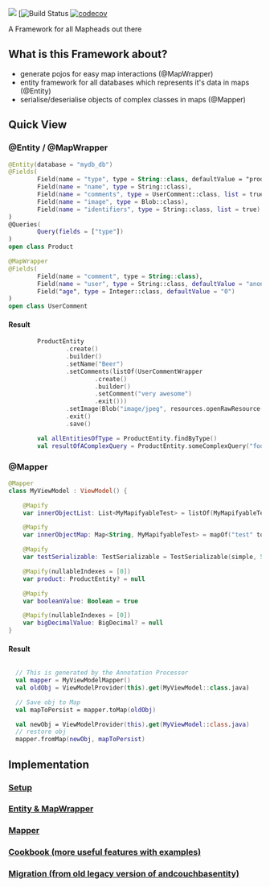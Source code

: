 [![](https://jitpack.io/v/SchwarzIT/andcouchbaseentity.svg)](https://jitpack.io/#SchwarzIT/andcouchbaseentity)
[![Build Status](https://github.com/SchwarzIT/andcouchbaseentity/actions/workflows/android_pre_hook.yml/badge.svg)
[![codecov](https://codecov.io/gh/SchwarzIT/andcouchbaseentity/branch/master/graph/badge.svg)](https://codecov.io/gh/SchwarzIT/andcouchbaseentity)


A Framework for all Mapheads out there

## What is this Framework about?

* generate pojos for easy map interactions (@MapWrapper)
* entity framework for all databases which represents it's data in maps (@Entity)
* serialise/deserialise objects of complex classes in maps (@Mapper)


## Quick View

### @Entity / @MapWrapper

```kotlin
@Entity(database = "mydb_db")
@Fields(
        Field(name = "type", type = String::class, defaultValue = "product", readonly = true),
        Field(name = "name", type = String::class),
        Field(name = "comments", type = UserComment::class, list = true),
        Field(name = "image", type = Blob::class),
        Field(name = "identifiers", type = String::class, list = true)
)
@Queries(
        Query(fields = ["type"])
)
open class Product
```

```kotlin
@MapWrapper
@Fields(
        Field(name = "comment", type = String::class),
        Field(name = "user", type = String::class, defaultValue = "anonymous"),
        Field("age", type = Integer::class, defaultValue = "0")
)
open class UserComment
```
#### Result

```kotlin
        ProductEntity
                .create()
                .builder()
                .setName("Beer")
                .setComments(listOf(UserCommentWrapper
                        .create()
                        .builder()
                        .setComment("very awesome")
                        .exit()))
                .setImage(Blob("image/jpeg", resources.openRawResource(R.raw.ic_kaufland_placeholder)))
                .exit()
                .save()

        val allEntitiesOfType = ProductEntity.findByType()
        val resultOfAComplexQuery = ProductEntity.someComplexQuery("foo")
```

### @Mapper

```kotlin
@Mapper
class MyViewModel : ViewModel() {

    @Mapify
    var innerObjectList: List<MyMapifyableTest> = listOf(MyMapifyableTest(simple))

    @Mapify
    var innerObjectMap: Map<String, MyMapifyableTest> = mapOf("test" to MyMapifyableTest(simple))

    @Mapify
    var testSerializable: TestSerializable = TestSerializable(simple, 5)

    @Mapify(nullableIndexes = [0])
    var product: ProductEntity? = null

    @Mapify
    var booleanValue: Boolean = true

    @Mapify(nullableIndexes = [0])
    var bigDecimalValue: BigDecimal? = null
}
```
#### Result

 ``` kotlin

   // This is generated by the Annotation Processor
   val mapper = MyViewModelMapper()
   val oldObj = ViewModelProvider(this).get(MyViewModel::class.java)

   // Save obj to Map
   val mapToPersist = mapper.toMap(oldObj)

   val newObj = ViewModelProvider(this).get(MyViewModel::class.java)
   // restore obj
   mapper.fromMap(newObj, mapToPersist)

 ```



## Implementation

### [**Setup**](https://github.com/SchwarzIT/andcouchbaseentity/wiki/%5B1%5D-Setup)

### [**Entity & MapWrapper**](https://github.com/SchwarzIT/andcouchbaseentity/wiki/%5B2%5D-Entity---MapWrapper)

### [**Mapper**](https://github.com/SchwarzIT/andcouchbaseentity/wiki/%5B3%5D-Mapper)

### [**Cookbook (more useful features with examples)**](https://github.com/SchwarzIT/andcouchbaseentity/wiki/%5B5%5D-Cookbook)

### [**Migration (from old legacy version of andcouchbasentity)**](https://github.com/SchwarzIT/crystal-map/wiki/Migration)
  
